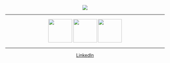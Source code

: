 <p align="center">
<img src="https://github-readme-stats.vercel.app/api?username=moessner&show_icons=true&include_all_commits=true&count_private=true&theme=github_dark&hide_border=true&hide_rank=true">
<hr>

<p align="middle">
<img src="https://cdn.jsdelivr.net/npm/programming-languages-logos/src/typescript/typescript.png" height="75">
<img src="https://cdn.jsdelivr.net/npm/programming-languages-logos/src/python/python.png" height="75">
<img src="https://cdn.jsdelivr.net/npm/programming-languages-logos/src/csharp/csharp.png" height="75">
</p>

<hr>

<p align="middle">
<a href="https://www.linkedin.com/in/fabianmoessner">LinkedIn</a>
</p>
